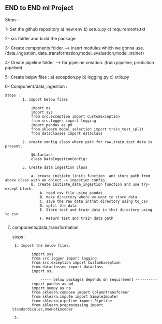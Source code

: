 ## END to END ml Project

Steps :

1- Set the github repository 
a) new env
b) setup.py
c) requirements.txt

2- src folder and build the package. 

3- Create components folder --> insert modules which we gonna use. (data_ingestion, data_transformation,model_evaluation,model_trainer)

4- Create pipeline folder --> for pipeline creation. (train pipeline, prediction pipeline)

5- Create belpw files :
    a) exception.py
    b) logging.py
    c) utils.py

6- Component/data_ingestion : 

    Steps : 
            1. import below files 

                import os 
                import sys
                from src.exception import CustomException
                from src.logger import logging
                import pandas as pd
                from sklearn.model_selection import train_test_split
                from dataclasses import dataclass

            2. create config class where path for raw,train,test data is present. 
                
                @dataclass
                class DataIngestionConfig:

            3. Create data ingestion class

                a. create initiate (init) function  and store path from above class with an object -> ingestion_config
                b. create initiate_data_ingestion function and use try-except block.
                    A. read csv file using pandas 
                    B. make directory where we want to store data
                    C. save the raw data inthat directory using to_csv 
                    D. split the data
                    E. Store test and train data in that directory using to_csv
                    F. Return test and train data path


7. components/data_transformation 
    
    steps : 

        1. Import the below files. 

                import sys
                from src.logger import logging
                from src.exception import CustomException
                from dataclasses import dataclass
                import os. 

                    ----- below packages depends on requirement ----------
                import pandas as pd
                import numpy as np 
                from sklearn.compose import ColumnTransformer
                from sklearn.impute import SimpleImputer
                from sklearn.pipeline import Pipeline
                from sklearn.preprocessing import  StandardScaler,OneHotEncoder
        
        2. 